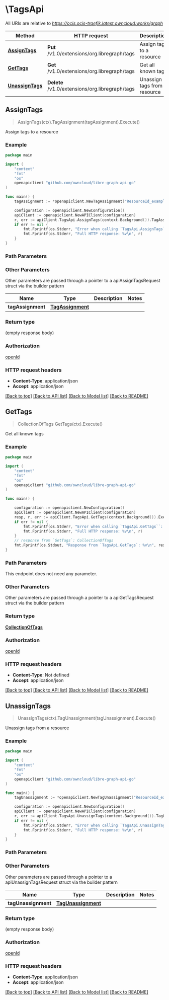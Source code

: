 # \TagsApi

All URIs are relative to *https://ocis.ocis-traefik.latest.owncloud.works/graph*

Method | HTTP request | Description
------------- | ------------- | -------------
[**AssignTags**](TagsApi.md#AssignTags) | **Put** /v1.0/extensions/org.libregraph/tags | Assign tags to a resource
[**GetTags**](TagsApi.md#GetTags) | **Get** /v1.0/extensions/org.libregraph/tags | Get all known tags
[**UnassignTags**](TagsApi.md#UnassignTags) | **Delete** /v1.0/extensions/org.libregraph/tags | Unassign tags from a resource



## AssignTags

> AssignTags(ctx).TagAssignment(tagAssignment).Execute()

Assign tags to a resource

### Example

```go
package main

import (
	"context"
	"fmt"
	"os"
	openapiclient "github.com/owncloud/libre-graph-api-go"
)

func main() {
	tagAssignment := *openapiclient.NewTagAssignment("ResourceId_example", []string{"Tags_example"}) // TagAssignment |  (optional)

	configuration := openapiclient.NewConfiguration()
	apiClient := openapiclient.NewAPIClient(configuration)
	r, err := apiClient.TagsApi.AssignTags(context.Background()).TagAssignment(tagAssignment).Execute()
	if err != nil {
		fmt.Fprintf(os.Stderr, "Error when calling `TagsApi.AssignTags``: %v\n", err)
		fmt.Fprintf(os.Stderr, "Full HTTP response: %v\n", r)
	}
}
```

### Path Parameters



### Other Parameters

Other parameters are passed through a pointer to a apiAssignTagsRequest struct via the builder pattern


Name | Type | Description  | Notes
------------- | ------------- | ------------- | -------------
 **tagAssignment** | [**TagAssignment**](TagAssignment.md) |  | 

### Return type

 (empty response body)

### Authorization

[openId](../README.md#openId)

### HTTP request headers

- **Content-Type**: application/json
- **Accept**: application/json

[[Back to top]](#) [[Back to API list]](../README.md#documentation-for-api-endpoints)
[[Back to Model list]](../README.md#documentation-for-models)
[[Back to README]](../README.md)


## GetTags

> CollectionOfTags GetTags(ctx).Execute()

Get all known tags

### Example

```go
package main

import (
	"context"
	"fmt"
	"os"
	openapiclient "github.com/owncloud/libre-graph-api-go"
)

func main() {

	configuration := openapiclient.NewConfiguration()
	apiClient := openapiclient.NewAPIClient(configuration)
	resp, r, err := apiClient.TagsApi.GetTags(context.Background()).Execute()
	if err != nil {
		fmt.Fprintf(os.Stderr, "Error when calling `TagsApi.GetTags``: %v\n", err)
		fmt.Fprintf(os.Stderr, "Full HTTP response: %v\n", r)
	}
	// response from `GetTags`: CollectionOfTags
	fmt.Fprintf(os.Stdout, "Response from `TagsApi.GetTags`: %v\n", resp)
}
```

### Path Parameters

This endpoint does not need any parameter.

### Other Parameters

Other parameters are passed through a pointer to a apiGetTagsRequest struct via the builder pattern


### Return type

[**CollectionOfTags**](CollectionOfTags.md)

### Authorization

[openId](../README.md#openId)

### HTTP request headers

- **Content-Type**: Not defined
- **Accept**: application/json

[[Back to top]](#) [[Back to API list]](../README.md#documentation-for-api-endpoints)
[[Back to Model list]](../README.md#documentation-for-models)
[[Back to README]](../README.md)


## UnassignTags

> UnassignTags(ctx).TagUnassignment(tagUnassignment).Execute()

Unassign tags from a resource

### Example

```go
package main

import (
	"context"
	"fmt"
	"os"
	openapiclient "github.com/owncloud/libre-graph-api-go"
)

func main() {
	tagUnassignment := *openapiclient.NewTagUnassignment("ResourceId_example", []string{"Tags_example"}) // TagUnassignment |  (optional)

	configuration := openapiclient.NewConfiguration()
	apiClient := openapiclient.NewAPIClient(configuration)
	r, err := apiClient.TagsApi.UnassignTags(context.Background()).TagUnassignment(tagUnassignment).Execute()
	if err != nil {
		fmt.Fprintf(os.Stderr, "Error when calling `TagsApi.UnassignTags``: %v\n", err)
		fmt.Fprintf(os.Stderr, "Full HTTP response: %v\n", r)
	}
}
```

### Path Parameters



### Other Parameters

Other parameters are passed through a pointer to a apiUnassignTagsRequest struct via the builder pattern


Name | Type | Description  | Notes
------------- | ------------- | ------------- | -------------
 **tagUnassignment** | [**TagUnassignment**](TagUnassignment.md) |  | 

### Return type

 (empty response body)

### Authorization

[openId](../README.md#openId)

### HTTP request headers

- **Content-Type**: application/json
- **Accept**: application/json

[[Back to top]](#) [[Back to API list]](../README.md#documentation-for-api-endpoints)
[[Back to Model list]](../README.md#documentation-for-models)
[[Back to README]](../README.md)

